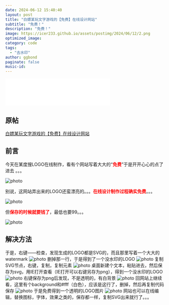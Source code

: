 ```yaml
---
date: 2024-06-12 15:40:40
layout: post
title: "白嫖某玩文字游戏的【免费】在线设计网站"
subtitle: "免费！"
description: "免费！"
image: https://icer233.github.io/assets/postimg/2024/06/12/2.png
optimized_image:
category: code
tags: 
  - "去水印"
author: ggbond
paginate: false
music-id: 
---
```


<iframe frameborder="no" border="0" marginwidth="0" marginheight="0" width=330 height=86 src="//music.163.com/outchain/player?type=2&id=2610961965&auto=1&height=66"></iframe>

## 原帖

[白嫖某玩文字游戏的【免费】在线设计网站](https://www.52pojie.cn/thread-1649519-1-7.html)

## 前言

今天在某度搜LOGO在线制作，看有个网站写着大大的“<strong style="color:red">免费</strong>”于是开开心心的点了进去 。。。

![photo](https://icer233.github.io/assets/postimg/2024/06/12/1.png)

别说，这网站弄出来的LOGO还蛮漂亮的。。。<strong style="color:red">在线设计制作过程确实免费</strong>。。。

![photo](https://icer233.github.io/assets/postimg/2024/06/12/2.png)

但<strong style="color:red">保存的时候就要钱了</strong>，最低也要99。。。

![photo](https://icer233.github.io/assets/postimg/2024/06/12/3.png)

## 解决方法
于是，右键——检查，发现生成的LOGO都是SVG的，而且那里写着一个大大的watermark
![photo](https://icer233.github.io/assets/postimg/2024/06/12/4.png)
删掉那一行，于是得到了一个没水印的LOGO
![photo](https://icer233.github.io/assets/postimg/2024/06/12/5.png)
复制SVG节点，右键，复制，复制元素
![photo](https://icer233.github.io/assets/postimg/2024/06/12/6.png)
桌面新建个文本，粘贴进去，然后保存为svg，用IE打开查看（IE打开可以右键另存为png），得到一个没水印的LOGO
![photo](https://icer233.github.io/assets/postimg/2024/06/12/7.png)
右键保存为png后发现，不是透明的，有白背景
![photo](https://icer233.github.io/assets/postimg/2024/06/12/8.png)
回网站上继续看，这里有个background和#fff（白色），应该是这行了，删掉，然后再复制代码保存
![photo](https://icer233.github.io/assets/postimg/2024/06/12/9.png)
于是免费得到一个透明的LOGO图片
![photo](https://icer233.github.io/assets/postimg/2024/06/12/10.png)
网站也可以在线编辑，替换图标，字体，效果之类的，保存都一样，复制SVG出来就行了。。。